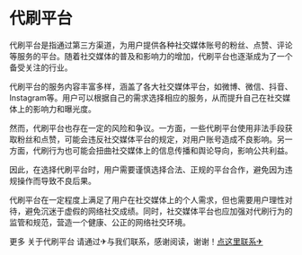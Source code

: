 # 代刷平台

代刷平台是指通过第三方渠道，为用户提供各种社交媒体账号的粉丝、点赞、评论等服务的平台。随着社交媒体的普及和影响力的增加，代刷平台也逐渐成为了一个备受关注的行业。

代刷平台的服务内容丰富多样，涵盖了各大社交媒体平台，如微博、微信、抖音、Instagram等。用户可以根据自己的需求选择相应的服务，从而提升自己在社交媒体上的影响力和曝光度。

然而，代刷平台也存在一定的风险和争议。一方面，一些代刷平台使用非法手段获取粉丝和点赞，可能会违反社交媒体平台的规定，对用户账号造成不良影响。另一方面，代刷行为也可能会扭曲社交媒体上的信息传播和舆论导向，影响公共利益。

因此，在选择代刷平台时，用户需要谨慎选择合法、正规的平台合作，避免因为违规操作而导致不良后果。

代刷平台在一定程度上满足了用户在社交媒体上的个人需求，但也需要用户理性对待，避免沉迷于虚假的网络社交成绩。同时，社交媒体平台也应加强对代刷行为的监管和规范，营造一个健康、公正的网络社交环境。

更多 关于代刷平台 请通过✈与我们联系，感谢阅读，谢谢！[点这里联系✈](https://sim.k02.cc)